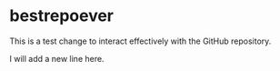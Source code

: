# bestrepoever

This is a test change to interact effectively with the GitHub repository.

I will add a new line here.